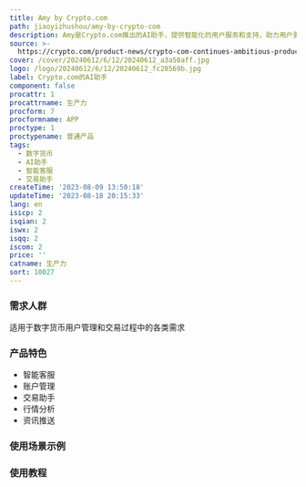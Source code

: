 ```yaml
---
title: Amy by Crypto.com
path: jiaoyizhushou/amy-by-crypto-com
description: Amy是Crypto.com推出的AI助手，提供智能化的用户服务和支持，助力用户更好地管理和使用数字货币。
source: >-
  https://crypto.com/product-news/crypto-com-continues-ambitious-product-and-service-rollout-with-new-pioneering-innovation
cover: /cover/20240612/6/12/20240612_a3a50aff.jpg
logo: /logo/20240612/6/12/20240612_fc28569b.jpg
label: Crypto.com的AI助手
component: false
procattr: 1
procattrname: 生产力
procform: 7
procformname: APP
proctype: 1
proctypename: 普通产品
tags:
  - 数字货币
  - AI助手
  - 智能客服
  - 交易助手
createTime: '2023-08-09 13:50:18'
updateTime: '2023-08-18 20:15:33'
lang: en
isicp: 2
isqian: 2
iswx: 2
isqq: 2
iscom: 2
price: ''
catname: 生产力
sort: 10027
---
```




### 需求人群
适用于数字货币用户管理和交易过程中的各类需求

### 产品特色
- 智能客服
- 账户管理
- 交易助手
- 行情分析
- 资讯推送

### 使用场景示例


### 使用教程


  
